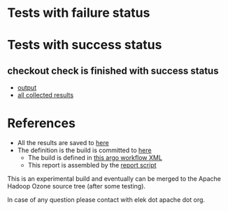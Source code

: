 # Tests with failure status


# Tests with success status

## checkout check is finished with success status

   * [output](https://raw.githubusercontent.com/elek/ozone-ci/master/pr/pr-hdds-2162-gqxg6/checkout/output.log)
   * [all collected results](https://github.com/elek/ozone-ci/tree/master/pr/pr-hdds-2162-gqxg6/checkout)




# References

 * All the results are saved to [here](https://github.com/elek/ozone-ci/tree/master/pr/pr-hdds-2162-gqxg6/)
 * The definition is the build is committed to [here](https://github.com/elek/argo-ozone)
    * The build is defined in [this argo workflow XML](https://github.com/elek/argo-ozone/blob/master/ozone-build.yaml)
    * This report is assembled by the [report script](https://github.com/elek/argo-ozone/blob/master/scripts/report.sh)

This is an experimental build and eventually can be merged to the Apache Hadoop Ozone source tree (after some testing).

In case of any question please contact with elek dot apache dot org.
